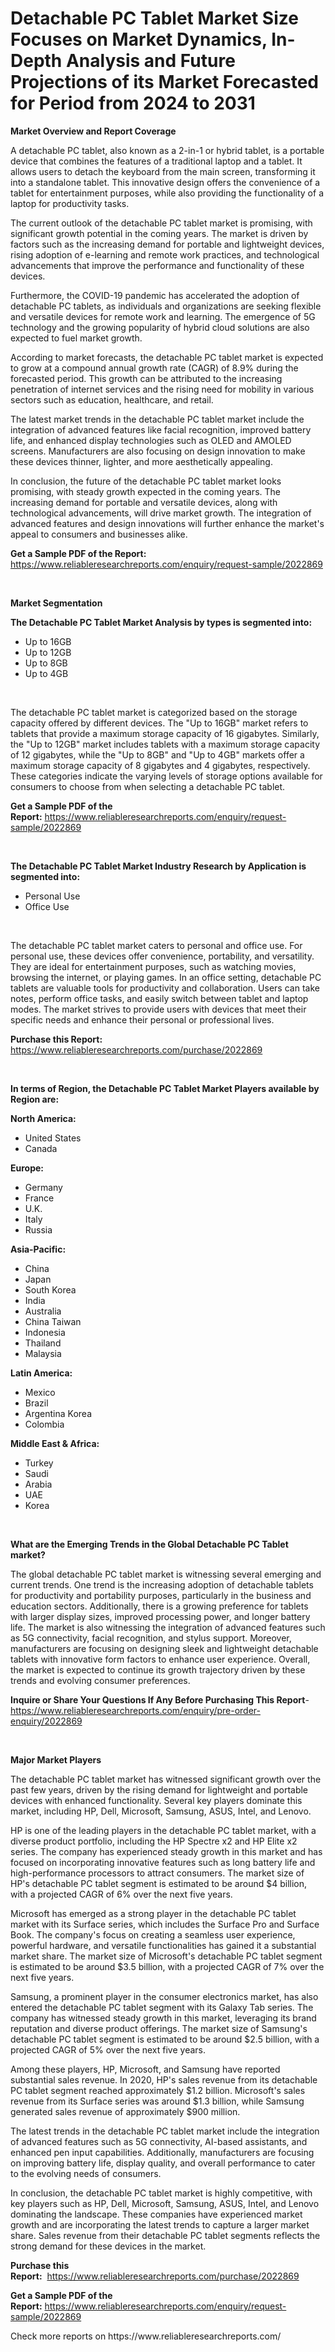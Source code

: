 <p><h1>Detachable PC Tablet Market Size Focuses on Market Dynamics, In-Depth Analysis and Future Projections of its Market Forecasted for Period from 2024 to 2031</h1></p><p><strong>Market Overview and Report Coverage</strong></p>
<p><p>A detachable PC tablet, also known as a 2-in-1 or hybrid tablet, is a portable device that combines the features of a traditional laptop and a tablet. It allows users to detach the keyboard from the main screen, transforming it into a standalone tablet. This innovative design offers the convenience of a tablet for entertainment purposes, while also providing the functionality of a laptop for productivity tasks.</p><p>The current outlook of the detachable PC tablet market is promising, with significant growth potential in the coming years. The market is driven by factors such as the increasing demand for portable and lightweight devices, rising adoption of e-learning and remote work practices, and technological advancements that improve the performance and functionality of these devices.</p><p>Furthermore, the COVID-19 pandemic has accelerated the adoption of detachable PC tablets, as individuals and organizations are seeking flexible and versatile devices for remote work and learning. The emergence of 5G technology and the growing popularity of hybrid cloud solutions are also expected to fuel market growth.</p><p>According to market forecasts, the detachable PC tablet market is expected to grow at a compound annual growth rate (CAGR) of 8.9% during the forecasted period. This growth can be attributed to the increasing penetration of internet services and the rising need for mobility in various sectors such as education, healthcare, and retail.</p><p>The latest market trends in the detachable PC tablet market include the integration of advanced features like facial recognition, improved battery life, and enhanced display technologies such as OLED and AMOLED screens. Manufacturers are also focusing on design innovation to make these devices thinner, lighter, and more aesthetically appealing.</p><p>In conclusion, the future of the detachable PC tablet market looks promising, with steady growth expected in the coming years. The increasing demand for portable and versatile devices, along with technological advancements, will drive market growth. The integration of advanced features and design innovations will further enhance the market's appeal to consumers and businesses alike.</p></p>
<p><strong>Get a Sample PDF of the Report:</strong> <a href="https://www.reliableresearchreports.com/enquiry/request-sample/2022869">https://www.reliableresearchreports.com/enquiry/request-sample/2022869</a></p>
<p>&nbsp;</p>
<p><strong>Market Segmentation</strong></p>
<p><strong>The Detachable PC Tablet Market Analysis by types is segmented into:</strong></p>
<p><ul><li>Up to 16GB</li><li>Up to 12GB</li><li>Up to 8GB</li><li>Up to 4GB</li></ul></p>
<p>&nbsp;</p>
<p><p>The detachable PC tablet market is categorized based on the storage capacity offered by different devices. The "Up to 16GB" market refers to tablets that provide a maximum storage capacity of 16 gigabytes. Similarly, the "Up to 12GB" market includes tablets with a maximum storage capacity of 12 gigabytes, while the "Up to 8GB" and "Up to 4GB" markets offer a maximum storage capacity of 8 gigabytes and 4 gigabytes, respectively. These categories indicate the varying levels of storage options available for consumers to choose from when selecting a detachable PC tablet.</p></p>
<p><strong>Get a Sample PDF of the Report:</strong>&nbsp;<a href="https://www.reliableresearchreports.com/enquiry/request-sample/2022869">https://www.reliableresearchreports.com/enquiry/request-sample/2022869</a></p>
<p>&nbsp;</p>
<p><strong>The Detachable PC Tablet Market Industry Research by Application is segmented into:</strong></p>
<p><ul><li>Personal Use</li><li>Office Use</li></ul></p>
<p>&nbsp;</p>
<p><p>The detachable PC tablet market caters to personal and office use. For personal use, these devices offer convenience, portability, and versatility. They are ideal for entertainment purposes, such as watching movies, browsing the internet, or playing games. In an office setting, detachable PC tablets are valuable tools for productivity and collaboration. Users can take notes, perform office tasks, and easily switch between tablet and laptop modes. The market strives to provide users with devices that meet their specific needs and enhance their personal or professional lives.</p></p>
<p><strong>Purchase this Report:</strong>&nbsp; <a href="https://www.reliableresearchreports.com/purchase/2022869">https://www.reliableresearchreports.com/purchase/2022869</a></p>
<p>&nbsp;</p>
<p><strong>In terms of Region, the Detachable PC Tablet Market Players available by Region are:</strong></p>
<p>
    <p> <strong> North America: </strong>
        <ul>
            <li>United States</li>
            <li>Canada</li>
        </ul>
        </p> 
    <p> <strong> Europe: </strong>
        <ul>
            <li>Germany</li>
            <li>France</li>
            <li>U.K.</li>
            <li>Italy</li>
            <li>Russia</li>
        </ul>
        </p> 
    <p> <strong> Asia-Pacific: </strong>
        <ul>
            <li>China</li>
            <li>Japan</li>
            <li>South Korea</li>
            <li>India</li>
            <li>Australia</li>
            <li>China Taiwan</li>
            <li>Indonesia</li>
            <li>Thailand</li>
            <li>Malaysia</li>
        </ul>
        </p> 
    <p> <strong> Latin America: </strong>
        <ul>
            <li>Mexico</li>
            <li>Brazil</li>
            <li>Argentina Korea</li>
            <li>Colombia</li>
        </ul>
        </p> 
    <p> <strong> Middle East & Africa: </strong>
        <ul>
            <li>Turkey</li>
            <li>Saudi</li>
            <li>Arabia</li>
            <li>UAE</li>
            <li>Korea</li>
        </ul>
    </p>
    </p>
<p>&nbsp;</p>
<p><strong>What are the Emerging Trends in the Global Detachable PC Tablet market?</strong></p>
<p><p>The global detachable PC tablet market is witnessing several emerging and current trends. One trend is the increasing adoption of detachable tablets for productivity and portability purposes, particularly in the business and education sectors. Additionally, there is a growing preference for tablets with larger display sizes, improved processing power, and longer battery life. The market is also witnessing the integration of advanced features such as 5G connectivity, facial recognition, and stylus support. Moreover, manufacturers are focusing on designing sleek and lightweight detachable tablets with innovative form factors to enhance user experience. Overall, the market is expected to continue its growth trajectory driven by these trends and evolving consumer preferences.</p></p>
<p><strong>Inquire or Share Your Questions If Any Before Purchasing This Report</strong>- <a href="https://www.reliableresearchreports.com/enquiry/pre-order-enquiry/2022869">https://www.reliableresearchreports.com/enquiry/pre-order-enquiry/2022869</a></p>
<p>&nbsp;</p>
<p><strong>Major Market Players</strong></p>
<p><p>The detachable PC tablet market has witnessed significant growth over the past few years, driven by the rising demand for lightweight and portable devices with enhanced functionality. Several key players dominate this market, including HP, Dell, Microsoft, Samsung, ASUS, Intel, and Lenovo.</p><p>HP is one of the leading players in the detachable PC tablet market, with a diverse product portfolio, including the HP Spectre x2 and HP Elite x2 series. The company has experienced steady growth in this market and has focused on incorporating innovative features such as long battery life and high-performance processors to attract consumers. The market size of HP's detachable PC tablet segment is estimated to be around $4 billion, with a projected CAGR of 6% over the next five years.</p><p>Microsoft has emerged as a strong player in the detachable PC tablet market with its Surface series, which includes the Surface Pro and Surface Book. The company's focus on creating a seamless user experience, powerful hardware, and versatile functionalities has gained it a substantial market share. The market size of Microsoft's detachable PC tablet segment is estimated to be around $3.5 billion, with a projected CAGR of 7% over the next five years.</p><p>Samsung, a prominent player in the consumer electronics market, has also entered the detachable PC tablet segment with its Galaxy Tab series. The company has witnessed steady growth in this market, leveraging its brand reputation and diverse product offerings. The market size of Samsung's detachable PC tablet segment is estimated to be around $2.5 billion, with a projected CAGR of 5% over the next five years.</p><p>Among these players, HP, Microsoft, and Samsung have reported substantial sales revenue. In 2020, HP's sales revenue from its detachable PC tablet segment reached approximately $1.2 billion. Microsoft's sales revenue from its Surface series was around $1.3 billion, while Samsung generated sales revenue of approximately $900 million.</p><p>The latest trends in the detachable PC tablet market include the integration of advanced features such as 5G connectivity, AI-based assistants, and enhanced pen input capabilities. Additionally, manufacturers are focusing on improving battery life, display quality, and overall performance to cater to the evolving needs of consumers.</p><p>In conclusion, the detachable PC tablet market is highly competitive, with key players such as HP, Dell, Microsoft, Samsung, ASUS, Intel, and Lenovo dominating the landscape. These companies have experienced market growth and are incorporating the latest trends to capture a larger market share. Sales revenue from their detachable PC tablet segments reflects the strong demand for these devices in the market.</p></p>
<p><strong>Purchase this Report:</strong>&nbsp;&nbsp;<a href="https://www.reliableresearchreports.com/purchase/2022869">https://www.reliableresearchreports.com/purchase/2022869</a></p>
<p></p>
<p><strong>Get a Sample PDF of the Report:</strong>&nbsp;<a href="https://www.reliableresearchreports.com/enquiry/request-sample/2022869">https://www.reliableresearchreports.com/enquiry/request-sample/2022869</a></p>
<p>Check more reports on https://www.reliableresearchreports.com/</p>